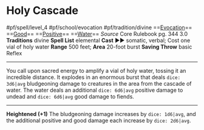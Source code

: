 # Holy Cascade
#pf/spell/level_4 #pf/school/evocation #pf/tradition/divine
==[Evocation](../../../Traits/Evocation.md)== ==[Good](../../../Traits/Good.md)== ==[Positive](../../../Traits/Positive.md)== ==[Water](../../../Traits/Water.md)==
*Source* Core Rulebook pg. 344 3.0
**Traditions** divine
**Spell List** elemental
**Cast** ►► somatic, verbal; Cost one vial of holy water
**Range** 500 feet; **Area** 20-foot burst
**Saving Throw** basic Reflex

---
You call upon sacred energy to amplify a vial of holy water, tossing it an incredible distance. It explodes in an enormous burst that deals `dice: 3d6|avg` bludgeoning damage to creatures in the area from the cascade of water. The water deals an additional `dice: 6d6|avg` positive damage to undead and `dice: 6d6|avg` good damage to fiends.

<hr>

**Heightened (+1)** The bludgeoning damage increases by `dice: 1d6|avg`, and the additional positive and good damage each increase by `dice: 2d6|avg`.